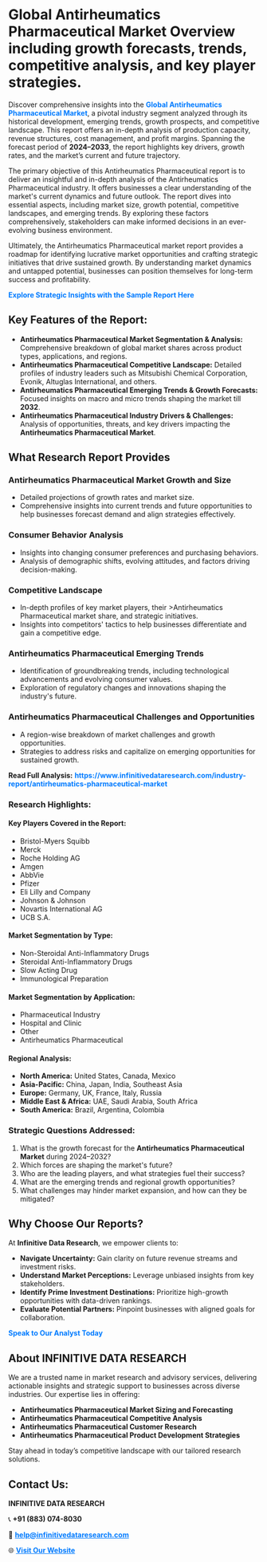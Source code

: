 <h1>Global Antirheumatics Pharmaceutical Market Overview including growth forecasts, trends, competitive analysis, and key player strategies.</h1>
<p>
Discover comprehensive insights into the 
<a href="https://www.infinitivedataresearch.com/industry-report/antirheumatics-pharmaceutical-market" rel="dofollow" style="color: #007BFF; text-decoration: none;"><strong>Global Antirheumatics Pharmaceutical Market</strong></a>, a pivotal industry segment analyzed through its historical development, emerging trends, growth prospects, and competitive landscape. This report offers an in-depth analysis of production capacity, revenue structures, cost management, and profit margins. Spanning the forecast period of <strong>2024–2033</strong>, the report highlights key drivers, growth rates, and the market’s current and future trajectory.
</p>
<p>
The primary objective of this Antirheumatics Pharmaceutical report is to deliver an insightful and in-depth analysis of the Antirheumatics Pharmaceutical industry. It offers businesses a clear understanding of the market's current dynamics and future outlook. The report dives into essential aspects, including market size, growth potential, competitive landscapes, and emerging trends. By exploring these factors comprehensively, stakeholders can make informed decisions in an ever-evolving business environment.
</p>
<p>
Ultimately, the Antirheumatics Pharmaceutical market report provides a roadmap for identifying lucrative market opportunities and crafting strategic initiatives that drive sustained growth. By understanding market dynamics and untapped potential, businesses can position themselves for long-term success and profitability.
</p>
<p>
<a href="https://www.infinitivedataresearch.com/request-sample/reportId=104118" style="color: #007BFF; text-decoration: none;"><strong>Explore Strategic Insights with the Sample Report Here</strong></a>
</p>

<h2>Key Features of the Report:</h2>
<ul>
<li><strong>Antirheumatics Pharmaceutical Market Segmentation & Analysis:</strong> Comprehensive breakdown of global market shares across product types, applications, and regions.</li>
<li><strong>Antirheumatics Pharmaceutical Competitive Landscape:</strong> Detailed profiles of industry leaders such as Mitsubishi Chemical Corporation, Evonik, Altuglas International, and others.</li>
<li><strong>Antirheumatics Pharmaceutical Emerging Trends & Growth Forecasts:</strong> Focused insights on macro and micro trends shaping the market till <strong>2032</strong>.</li>
<li><strong>Antirheumatics Pharmaceutical Industry Drivers & Challenges:</strong> Analysis of opportunities, threats, and key drivers impacting the <strong>Antirheumatics Pharmaceutical Market</strong>.</li>
</ul>

<h2>What Research Report Provides</h2>
<h3>Antirheumatics Pharmaceutical Market Growth and Size</h3>
<ul>
<li>Detailed projections of growth rates and market size.</li>
<li>Comprehensive insights into current trends and future opportunities to help businesses forecast demand and align strategies effectively.</li>
</ul>

<h3>Consumer Behavior Analysis</h3>
<ul>
<li>Insights into changing consumer preferences and purchasing behaviors.</li>
<li>Analysis of demographic shifts, evolving attitudes, and factors driving decision-making.</li>
</ul>

<h3>Competitive Landscape</h3>
<ul>
<li>In-depth profiles of key market players, their >Antirheumatics Pharmaceutical market share, and strategic initiatives.</li>
<li>Insights into competitors' tactics to help businesses differentiate and gain a competitive edge.</li>
</ul>

<h3>Antirheumatics Pharmaceutical Emerging Trends</h3>
<ul>
<li>Identification of groundbreaking trends, including technological advancements and evolving consumer values.</li>
<li>Exploration of regulatory changes and innovations shaping the industry's future.</li>
</ul>

<h3>Antirheumatics Pharmaceutical Challenges and Opportunities</h3>
<ul>
<li>A region-wise breakdown of market challenges and growth opportunities.</li>
<li>Strategies to address risks and capitalize on emerging opportunities for sustained growth.</li>
</ul>
<p><strong>Read Full Analysis:</strong> <a href="https://www.infinitivedataresearch.com/industry-report/antirheumatics-pharmaceutical-market" rel="dofollow" style="color: #007BFF; text-decoration: none;"><strong>https://www.infinitivedataresearch.com/industry-report/antirheumatics-pharmaceutical-market</strong></a></p>
<h3>Research Highlights:</h3>
<h4>Key Players Covered in the Report:</h4>
<ul><li>Bristol-Myers Squibb</li><li>Merck</li><li>Roche Holding AG</li><li>Amgen</li><li>AbbVie</li><li>Pfizer</li><li>Eli Lilly and Company</li><li>Johnson &amp; Johnson</li><li>Novartis International AG</li><li>UCB S.A.</li></ul>
<h4>Market Segmentation by Type:</h4>
<ul><li>Non-Steroidal Anti-Inflammatory Drugs</li><li>Steroidal Anti-Inflammatory Drugs</li><li>Slow Acting Drug</li><li>Immunological Preparation</li></ul>
<h4>Market Segmentation by Application:</h4>
<ul><li>Pharmaceutical Industry</li><li>Hospital and Clinic</li><li>Other</li><li>Antirheumatics Pharmaceutical</li></ul>

<h4>Regional Analysis:</h4>
<ul>
<li><strong>North America:</strong> United States, Canada, Mexico</li>
<li><strong>Asia-Pacific:</strong> China, Japan, India, Southeast Asia</li>
<li><strong>Europe:</strong> Germany, UK, France, Italy, Russia</li>
<li><strong>Middle East & Africa:</strong> UAE, Saudi Arabia, South Africa</li>
<li><strong>South America:</strong> Brazil, Argentina, Colombia</li>
</ul>

<h3>Strategic Questions Addressed:</h3>
<ol>
<li>What is the growth forecast for the <strong>Antirheumatics Pharmaceutical Market</strong> during 2024–2032?</li>
<li>Which forces are shaping the market's future?</li>
<li>Who are the leading players, and what strategies fuel their success?</li>
<li>What are the emerging trends and regional growth opportunities?</li>
<li>What challenges may hinder market expansion, and how can they be mitigated?</li>
</ol>

<h2>Why Choose Our Reports?</h2>
<p>At <strong>Infinitive Data Research</strong>, we empower clients to:</p>
<ul>
<li><strong>Navigate Uncertainty:</strong> Gain clarity on future revenue streams and investment risks.</li>
<li><strong>Understand Market Perceptions:</strong> Leverage unbiased insights from key stakeholders.</li>
<li><strong>Identify Prime Investment Destinations:</strong> Prioritize high-growth opportunities with data-driven rankings.</li>
<li><strong>Evaluate Potential Partners:</strong> Pinpoint businesses with aligned goals for collaboration.</li>
</ul>
<p><a href="https://www.infinitivedataresearch.com/industry-report/antirheumatics-pharmaceutical-market" rel="dofollow" style="color: #007BFF; text-decoration: none;"><strong>Speak to Our Analyst Today</strong></a></p>

<h2>About INFINITIVE DATA RESEARCH</h2>
<p>We are a trusted name in market research and advisory services, delivering actionable insights and strategic support to businesses across diverse industries. Our expertise lies in offering:</p>
<ul>
<li><strong>Antirheumatics Pharmaceutical Market Sizing and Forecasting</strong></li>
<li><strong>Antirheumatics Pharmaceutical Competitive Analysis</strong></li>
<li><strong>Antirheumatics Pharmaceutical Customer Research</strong></li>
<li><strong>Antirheumatics Pharmaceutical Product Development Strategies</strong></li>
</ul>
<p>Stay ahead in today’s competitive landscape with our tailored research solutions.</p>

<h2>Contact Us:</h2>
<p><strong>INFINITIVE DATA RESEARCH</strong></p>
<p>📞 <strong>+91 (883) 074-8030</strong></p>
<p>📧 <strong><a href="mailto:help@infinitivedataresearch.com" style="color: #007BFF;">help@infinitivedataresearch.com</a></strong></p>
<p>🌐 <strong><a href="https://www.infinitivedataresearch.com" rel="dofollow" style="color: #007BFF;">Visit Our Website</a></strong></p>